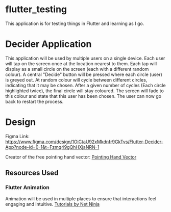 # flutter_testing

This application is for testing things in Flutter and learning as I go.

# Decider Application
This application will be used by multiple users on a single device. Each user will tap on the screen once at the location nearest to them. Each tap will display as a small circle on the screen (each with a different random colour). A central "Decide" button will be pressed where each circle (user) is greyed out.
At random colour will cycle between different circles, indicating that it may be chosen. After a given number of cycles (Each circle highlighted twice), the final circle will stay coloured. The screen will fade to this colour and state that this user has been chosen.
The user can now go back to restart the process.

# Design
Figma Link:
https://www.figma.com/design/1OiCtaU92xMkdnfr9GkTvs/Flutter-Decider-App?node-id=0-1&t=Fzmq49gQhHXjaNRN-1

Creator of the free pointing hand vector:
<a href="https://www.vecteezy.com/vector-art/10287613-hand-icon-isolated-on-a-white-background-pointing-hand-symbol-for-web-and-mobile-apps">Pointing Hand Vector</a>

## Resources Used

### Flutter Animation
Animation will be used in multiple places to ensure that interactions feel engaging and intuitive.
<a href="https://www.youtube.com/watch?v=OtrWXLfGtqE&list=PL4cUxeGkcC9gP1qg8yj-Jokef29VRCLt1">Tutorials by Net Ninja</a>
